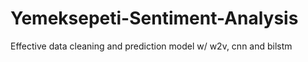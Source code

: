# Yemeksepeti-Sentiment-Analysis
Effective data cleaning and prediction model w/ w2v, cnn and bilstm
